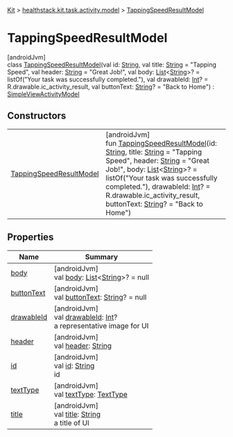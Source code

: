 
[Kit](../../../kit.html) > [healthstack.kit.task.activity.model](../index.html) > [TappingSpeedResultModel](index.html)



# TappingSpeedResultModel



[androidJvm]\
class [TappingSpeedResultModel](index.html)(val id: [String](https://kotlinlang.org/api/latest/jvm/stdlib/kotlin/-string/index.html), val title: [String](https://kotlinlang.org/api/latest/jvm/stdlib/kotlin/-string/index.html) = &quot;Tapping Speed&quot;, val header: [String](https://kotlinlang.org/api/latest/jvm/stdlib/kotlin/-string/index.html) = &quot;Great Job!&quot;, val body: [List](https://kotlinlang.org/api/latest/jvm/stdlib/kotlin.collections/-list/index.html)&lt;[String](https://kotlinlang.org/api/latest/jvm/stdlib/kotlin/-string/index.html)&gt;? = listOf(&quot;Your task was successfully completed.&quot;), val drawableId: [Int](https://kotlinlang.org/api/latest/jvm/stdlib/kotlin/-int/index.html)? = R.drawable.ic_activity_result, val buttonText: [String](https://kotlinlang.org/api/latest/jvm/stdlib/kotlin/-string/index.html)? = &quot;Back to Home&quot;) : [SimpleViewActivityModel](../../healthstack.kit.task.activity.model.common/-simple-view-activity-model/index.html)



## Constructors


| | |
|---|---|
| [TappingSpeedResultModel](-tapping-speed-result-model.html) | [androidJvm]<br>fun [TappingSpeedResultModel](-tapping-speed-result-model.html)(id: [String](https://kotlinlang.org/api/latest/jvm/stdlib/kotlin/-string/index.html), title: [String](https://kotlinlang.org/api/latest/jvm/stdlib/kotlin/-string/index.html) = &quot;Tapping Speed&quot;, header: [String](https://kotlinlang.org/api/latest/jvm/stdlib/kotlin/-string/index.html) = &quot;Great Job!&quot;, body: [List](https://kotlinlang.org/api/latest/jvm/stdlib/kotlin.collections/-list/index.html)&lt;[String](https://kotlinlang.org/api/latest/jvm/stdlib/kotlin/-string/index.html)&gt;? = listOf(&quot;Your task was successfully completed.&quot;), drawableId: [Int](https://kotlinlang.org/api/latest/jvm/stdlib/kotlin/-int/index.html)? = R.drawable.ic_activity_result, buttonText: [String](https://kotlinlang.org/api/latest/jvm/stdlib/kotlin/-string/index.html)? = &quot;Back to Home&quot;) |


## Properties


| Name | Summary |
|---|---|
| [body](../../healthstack.kit.task.activity.model.common/-simple-view-activity-model/body.html) | [androidJvm]<br>val [body](../../healthstack.kit.task.activity.model.common/-simple-view-activity-model/body.html): [List](https://kotlinlang.org/api/latest/jvm/stdlib/kotlin.collections/-list/index.html)&lt;[String](https://kotlinlang.org/api/latest/jvm/stdlib/kotlin/-string/index.html)&gt;? = null |
| [buttonText](../../healthstack.kit.task.activity.model.common/-simple-view-activity-model/button-text.html) | [androidJvm]<br>val [buttonText](../../healthstack.kit.task.activity.model.common/-simple-view-activity-model/button-text.html): [String](https://kotlinlang.org/api/latest/jvm/stdlib/kotlin/-string/index.html)? = null |
| [drawableId](../../healthstack.kit.task.base/-step-model/drawable-id.html) | [androidJvm]<br>val [drawableId](../../healthstack.kit.task.base/-step-model/drawable-id.html): [Int](https://kotlinlang.org/api/latest/jvm/stdlib/kotlin/-int/index.html)?<br>a representative image for UI |
| [header](../../healthstack.kit.task.activity.model.common/-simple-view-activity-model/header.html) | [androidJvm]<br>val [header](../../healthstack.kit.task.activity.model.common/-simple-view-activity-model/header.html): [String](https://kotlinlang.org/api/latest/jvm/stdlib/kotlin/-string/index.html) |
| [id](../../healthstack.kit.task.base/-step-model/id.html) | [androidJvm]<br>val [id](../../healthstack.kit.task.base/-step-model/id.html): [String](https://kotlinlang.org/api/latest/jvm/stdlib/kotlin/-string/index.html)<br>id |
| [textType](../../healthstack.kit.task.activity.model.common/-simple-view-activity-model/text-type.html) | [androidJvm]<br>val [textType](../../healthstack.kit.task.activity.model.common/-simple-view-activity-model/text-type.html): [TextType](../../healthstack.kit.ui/-text-type/index.html) |
| [title](../../healthstack.kit.task.base/-step-model/title.html) | [androidJvm]<br>val [title](../../healthstack.kit.task.base/-step-model/title.html): [String](https://kotlinlang.org/api/latest/jvm/stdlib/kotlin/-string/index.html)<br>a title of UI |

